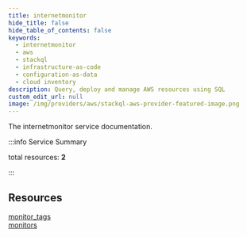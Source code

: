```yaml
---
title: internetmonitor
hide_title: false
hide_table_of_contents: false
keywords:
  - internetmonitor
  - aws
  - stackql
  - infrastructure-as-code
  - configuration-as-data
  - cloud inventory
description: Query, deploy and manage AWS resources using SQL
custom_edit_url: null
image: /img/providers/aws/stackql-aws-provider-featured-image.png
---
```


The internetmonitor service documentation.

:::info Service Summary

<div class="row">
<div class="providerDocColumn">
<span>total resources:&nbsp;<b>2</b></span><br />
</div>
</div>

:::

## Resources
<div class="row">
<div class="providerDocColumn">
<a href="/providers/aws/internetmonitor/monitor_tags/">monitor_tags</a>
</div>
<div class="providerDocColumn">
<a href="/providers/aws/internetmonitor/monitors/">monitors</a>
</div>
</div>
